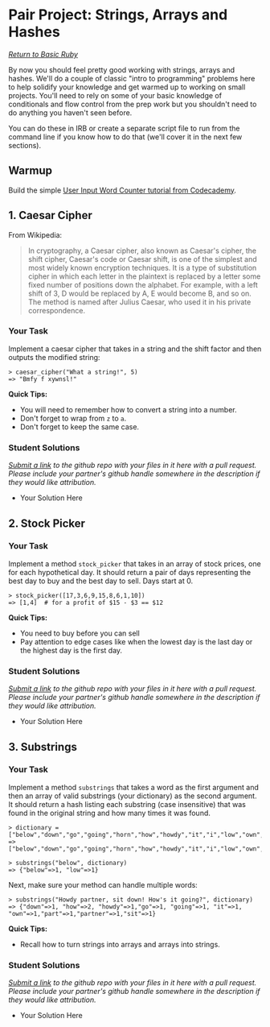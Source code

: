 # Pair Project: Strings, Arrays and Hashes
*[Return to Basic Ruby](basic_ruby.md)*

By now you should feel pretty good working with strings, arrays and hashes.  We'll do a couple of classic "intro to programming" problems here to help solidify your knowledge and get warmed up to working on small projects.  You'll need to rely on some of your basic knowledge of conditionals and flow control from the prep work but you shouldn't need to do anything you haven't seen before.

You can do these in IRB or create a separate script file to run from the command line if you know how to do that (we'll cover it in the next few sections).

## Warmup

Build the simple [User Input Word Counter tutorial from Codecademy](http://www.codecademy.com/courses/ruby-beginner-en-693PD/0/1).

## 1. Caesar Cipher

From Wikipedia:

>In cryptography, a Caesar cipher, also known as Caesar's cipher, the shift cipher, Caesar's code or Caesar shift, is one of the simplest and most widely known encryption techniques. It is a type of substitution cipher in which each letter in the plaintext is replaced by a letter some fixed number of positions down the alphabet. For example, with a left shift of 3, D would be replaced by A, E would become B, and so on. The method is named after Julius Caesar, who used it in his private correspondence.

### Your Task

Implement a caesar cipher that takes in a string and the shift factor and then outputs the modified string:

    > caesar_cipher("What a string!", 5)
    => "Bmfy f xywnsl!"

**Quick Tips:**
* You will need to remember how to convert a string into a number.
* Don't forget to wrap from `z` to `a`.
* Don't forget to keep the same case.

### Student Solutions
*[Submit a link](/contributing.md) to the github repo with your files in it here with a pull request.  Please include your partner's github handle somewhere in the description if they would like attribution.*

* Your Solution Here


## 2. Stock Picker

### Your Task

Implement a method `stock_picker` that takes in an array of stock prices, one for each hypothetical day.  It should return a pair of days representing the best day to buy and the best day to sell.  Days start at 0.

    > stock_picker([17,3,6,9,15,8,6,1,10])
    => [1,4]  # for a profit of $15 - $3 == $12

**Quick Tips:**
* You need to buy before you can sell
* Pay attention to edge cases like when the lowest day is the last day or the highest day is the first day.

### Student Solutions
*[Submit a link](/contributing.md) to the github repo with your files in it here with a pull request.  Please include your partner's github handle somewhere in the description if they would like attribution.*

* Your Solution Here


## 3. Substrings

### Your Task

Implement a method `substrings` that takes a word as the first argument and then an array of valid substrings (your dictionary) as the second argument.  It should return a hash listing each substring (case insensitive) that was found in the original string and how many times it was found.

    > dictionary = ["below","down","go","going","horn","how","howdy","it","i","low","own","part","partner","sit"]
    => ["below","down","go","going","horn","how","howdy","it","i","low","own","part","partner","sit"]

    > substrings("below", dictionary)
    => {"below"=>1, "low"=>1}

Next, make sure your method can handle multiple words:

    > substrings("Howdy partner, sit down! How's it going?", dictionary)
    => {"down"=>1, "how"=>2, "howdy"=>1,"go"=>1, "going"=>1, "it"=>1, "own"=>1,"part"=>1,"partner"=>1,"sit"=>1}
    

**Quick Tips:**
* Recall how to turn strings into arrays and arrays into strings.

### Student Solutions
*[Submit a link](/contributing.md) to the github repo with your files in it here with a pull request.  Please include your partner's github handle somewhere in the description if they would like attribution.*

* Your Solution Here
